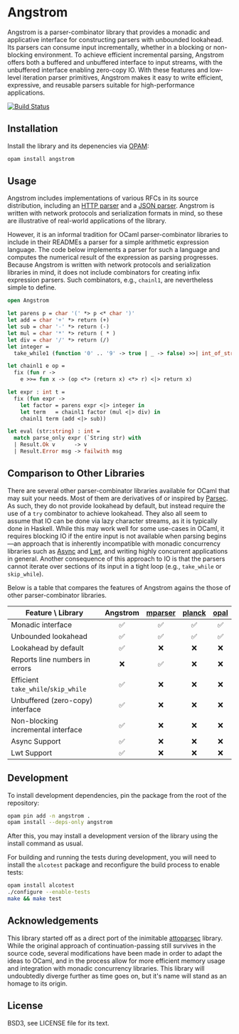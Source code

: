 # Angstrom

Angstrom is a parser-combinator library that provides a monadic and applicative
interface for constructing parsers with unbounded lookahead. Its parsers can
consume input incrementally, whether in a blocking or non-blocking environment.
To achieve efficient incremental parsing, Angstrom offers both a buffered and
unbuffered interface to input streams, with the unbuffered interface enabling
zero-copy IO. With these features and low-level iteration parser primitives,
Angstrom makes it easy to write efficient, expressive, and reusable parsers
suitable for high-performance applications.

[![Build Status](https://travis-ci.org/inhabitedtype/angstrom.svg?branch=master)](https://travis-ci.org/inhabitedtype/angstrom)


## Installation

Install the library and its depenencies via [OPAM][opam]:

[opam]: http://opam.ocaml.org/

```bash
opam install angstrom
```

## Usage

Angstrom includes implementations of various RFCs in its source distribution,
including an [HTTP parser][http] and a [JSON parser][json]. Angstrom is written
with network protocols and serialization formats in mind, so these are
illustrative of real-world applications of the library.

[http]: https://github.com/inhabitedtype/angstrom/blob/master/rfcs/rFC2616.ml
[json]: https://github.com/inhabitedtype/angstrom/blob/master/rfcs/rFC7159.ml

However, it is an informal tradition for OCaml parser-combinator libraries to
include in their READMEs a parser for a simple arithmetic expression language.
The code below implements a parser for such a language and computes the
numerical result of the expression as parsing progresses. Because Angstrom is
written with network protocols and serialization libraries in mind, it does not
include combinators for creating infix expression parsers. Such combinators,
e.g., `chainl1`, are nevertheless simple to define.

```ocaml
open Angstrom

let parens p = char '(' *> p <* char ')'
let add = char '+' *> return (+)
let sub = char '-' *> return (-)
let mul = char '*' *> return ( * )
let div = char '/' *> return (/)
let integer =
  take_while1 (function '0' .. '9' -> true | _ -> false) >>| int_of_string

let chainl1 e op =
  fix (fun r ->
    e >>= fun x -> (op <*> (return x) <*> r) <|> return x)

let expr : int t =
  fix (fun expr ->
    let factor = parens expr <|> integer in
    let term   = chainl1 factor (mul <|> div) in
    chainl1 term (add <|> sub))

let eval (str:string) : int =
  match parse_only expr (`String str) with
  | Result.Ok v      -> v
  | Result.Error msg -> failwith msg
```


## Comparison to Other Libraries

There are several other parser-combinator libraries available for OCaml that
may suit your needs. Most of them are derivatives of or inspired by [Parsec][].
As such, they do not provide lookahead by default, but instead require the use
of a `try` combinator to achieve lookahead. They also all seem to assume that
IO can be done via lazy character streams, as it is typically done in Haskell.
While this may work well for some use-cases in OCaml, it requires blocking IO
if the entire input is not available when parsing begins&mdash;an approach that
is inherently incompatible with monadic concurrency libraries such as [Async]
and [Lwt], and writing highly concurrent applications in general. Another
consequence of this approach to IO is that the parsers cannot iterate over
sections of its input in a tight loop (e.g., `take_while` or `skip_while`).

Below is a table that compares the features of Angstrom agains the those of
other parser-combinator libraries.

[parsec]: https://hackage.haskell.org/package/parsec
[async]: https://github.com/janestreet/async
[lwt]: https://ocsigen.org/lwt/


Feature \ Library                   | Angstrom | [mparser] | [planck] | [opal] |
------------------------------------|:--------:|:---------:|:--------:|:------:|
Monadic interface                   | ✅        | ✅         | ✅        | ✅      |
Unbounded lookahead                 | ✅        | ✅         | ✅        | ✅      |
Lookahead by default                | ✅        | ❌         | ❌        | ❌      |
Reports line numbers in errors      | ❌        | ✅         | ❌        | ❌      |
Efficient `take_while`/`skip_while` | ✅        | ❌         | ❌        | ❌      |
Unbuffered (zero-copy) interface    | ✅        | ❌         | ❌        | ❌      |
Non-blocking incremental interface  | ✅        | ❌         | ❌        | ❌      |
Async Support                       | ✅        | ❌         | ❌        | ❌      |
Lwt Support                         | ✅        | ❌         | ❌        | ❌      |

[mparser]: https://github.com/cakeplus/mparser
[opal]: https://github.com/pyrocat101/opal
[planck]: https://bitbucket.org/camlspotter/planck


## Development

To install development dependencies, pin the package from the root of the
repository:

```bash
opam pin add -n angstrom .
opam install --deps-only angstrom
```

After this, you may install a development version of the library using the
install command as usual.

For building and running the tests during development, you will need to install
the `alcotest` package and reconfigure the build process to enable tests:

```bash
opam install alcotest
./configure --enable-tests
make && make test
```

## Acknowledgements

This library started off as a direct port of the inimitable [attoparsec][]
library. While the original approach of continuation-passing still survives in
the source code, several modifications have been made in order to adapt the
ideas to OCaml, and in the process allow for more efficient memory usage and
integration with monadic concurrency libraries. This library will undoubtedly
diverge further as time goes on, but it's name will stand as an homage to its
origin.

[attoparsec]: https://github.com/bos/attoparsec


## License

BSD3, see LICENSE file for its text.
